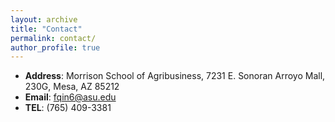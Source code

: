 ```yaml
---
layout: archive
title: "Contact"
permalink: contact/
author_profile: true
---
```


* **Address**: Morrison School of Agribusiness, 7231 E. Sonoran Arroyo Mall, 230G, Mesa, AZ 85212
* **Email**: fqin6@asu.edu
* **TEL**: (765) 409-3381
